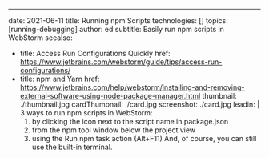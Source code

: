 ---
date: 2021-06-11
title: Running npm Scripts
technologies: []
topics: [running-debugging]
author: ed
subtitle: Easily run npm scripts in WebStorm
seealso:
- title: Access Run Configurations Quickly
  href: https://www.jetbrains.com/webstorm/guide/tips/access-run-configurations/
- title: npm and Yarn
  href: https://www.jetbrains.com/help/webstorm/installing-and-removing-external-software-using-node-package-manager.html
thumbnail: ./thumbnail.jpg
cardThumbnail: ./card.jpg
screenshot: ./card.jpg
leadin: |
  3 ways to run npm scripts in WebStorm:
    1. by clicking the icon next to the script name in package.json
    2. from the npm tool window below the project view
    3. using the Run npm task action (Alt+F11)
        And, of course, you can still use the built-in terminal.
